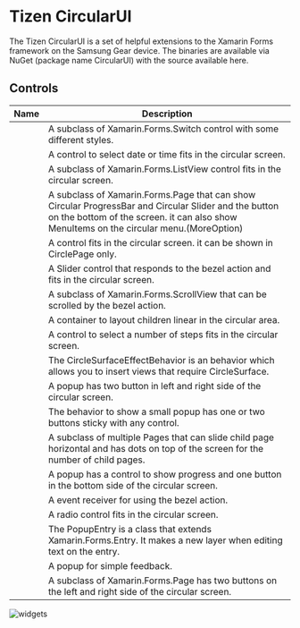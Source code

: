 # Tizen CircularUI

The Tizen CircularUI is a set of helpful extensions to the Xamarin Forms framework on the Samsung Gear device.
The binaries are available via NuGet (package name CircularUI) with the source available here.

## Controls

| Name                                                                   | Description  |
| -----------------------------------------------------------------------| -------------|
| [](xref:Tizen.Wearable.CircularUI.Forms.Check)                         | A subclass of Xamarin.Forms.Switch control with some different styles. |
| [](xref:Tizen.Wearable.CircularUI.Forms.CircleDateTimeSelector)        | A control to select date or time fits in the circular screen. |
| [](xref:Tizen.Wearable.CircularUI.Forms.CircleListView)                | A subclass of Xamarin.Forms.ListView control fits in the circular screen. |
| [](xref:Tizen.Wearable.CircularUI.Forms.CirclePage)                    | A subclass of Xamarin.Forms.Page that can show Circular ProgressBar and Circular Slider and the button on the bottom of the screen. it can also show MenuItems on the circular menu.(MoreOption) |
| [](xref:Tizen.Wearable.CircularUI.Forms.CircleProgressBarSurfaceItem)  | A control  fits in the circular screen. it can be shown in CirclePage only. |
| [](xref:Tizen.Wearable.CircularUI.Forms.CircleSliderSurfaceItem)       | A Slider control that responds to the bezel action and fits in the circular screen. |
| [](xref:Tizen.Wearable.CircularUI.Forms.CircleScrollView)              | A subclass of Xamarin.Forms.ScrollView that can be scrolled by the bezel action. |
| [](xref:Tizen.Wearable.CircularUI.Forms.CircleStackLayout)             | A container to layout children linear in the circular area. |
| [](xref:Tizen.Wearable.CircularUI.Forms.CircleStepper)                 | A control to select a number of steps fits in the circular screen. |
| [](xref:Tizen.Wearable.CircularUI.Forms.CircleSurfaceEffectBehavior)   | The CircleSurfaceEffectBehavior is an behavior which allows you to insert views that require CircleSurface. |
| [](xref:Tizen.Wearable.CircularUI.Forms.TwoButtonPopup)                | A popup has two button in left and right side of the circular screen. |
| [](xref:Tizen.Wearable.CircularUI.Forms.ContextPopupEffectBehavior)    | The behavior to show a small popup has one or two buttons sticky with any control. |
| [](xref:Tizen.Wearable.CircularUI.Forms.IndexPage)                     | A subclass of multiple Pages that can slide child page horizontal and has dots on top of the screen for the number of child pages. |
| [](xref:Tizen.Wearable.CircularUI.Forms.InformationPopup)              | A popup has a control to show progress and one button in the bottom side of the circular screen. |
| [](xref:Tizen.Wearable.CircularUI.Forms.IRotaryEventReceiver )         | A event receiver for using the bezel action. |
| [](xref:Tizen.Wearable.CircularUI.Forms.Radio)                         | A radio control fits in the circular screen. |
| [](xref:Tizen.Wearable.CircularUI.Forms.PopupEntry)                    | The PopupEntry is a class that extends Xamarin.Forms.Entry. It makes a new layer when editing text on the entry. |
| [](xref:Tizen.Wearable.CircularUI.Forms.Toast)                         | A popup for simple feedback. |
| [](xref:Tizen.Wearable.CircularUI.Forms.TwoButtonPage)                 | A subclass of Xamarin.Forms.Page has two buttons on the left and right side of the circular screen. |

![widgets](widgets.png)
